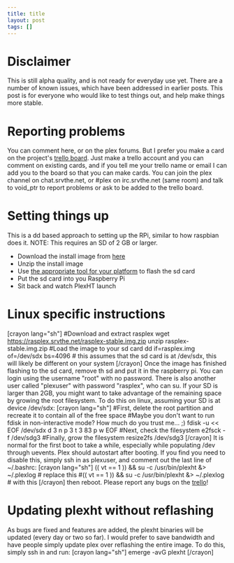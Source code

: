 ```yaml
---
title: title
layout: post
tags: []
---
```



Disclaimer
==========

This is still alpha quality, and is not ready for everyday use yet. There are a number of known issues, which have been addressed in earlier posts. This post is for everyone who would like to test things out, and help make things more stable.

Reporting problems
==================

You can comment here, or on the plex forums. But I prefer you make a card on the project's [trello board](https://trello.com/board/plex-on-raspberry-pi/510c4d34e1d17df66c00092a). Just make a trello account and you can comment on existing cards, and if you tell me your trello name or email I can add you to the board so that you can make cards. You can join the plex channel on chat.srvthe.net, or \#plex on irc.srvthe.net (same room) and talk to void\_ptr to report problems or ask to be added to the trello board.

Setting things up
=================

This is a dd based approach to setting up the RPi, similar to how raspbian does it. NOTE: This requires an SD of 2 GB or larger.

-   Download the install image from [here](https://rasplex.srvthe.net/rasplex-stable.img.zip)
-   Unzip the install image
-   Use [the appropriate tool for your platform](https://elinux.org/RPi_Easy_SD_Card_Setup) to flash the sd card
-   Put the sd card into you Raspberry Pi
-   Sit back and watch PlexHT launch

Linux specific instructions
===========================

[crayon lang="sh"] \#Download and extract rasplex wget https://rasplex.srvthe.net/rasplex-stable.img.zip unzip rasplex-stable.img.zip \#Load the image to your sd card dd if=rasplex.img of=/dev/sdx bs=4096 \# this assumes that the sd card is at /dev/sdx, this will likely be different on your system [/crayon] Once the image has finished flashing to the sd card, remove th sd and put it in the raspberry pi. You can login using the username "root" with no password. There is also another user called "plexuser" with password "rasplex", who can su. If your SD is larger than 2GB, you might want to take advantage of the remaining space by growing the root filesystem. To do this on linux, assuming your SD is at device /dev/sdx: [crayon lang="sh"] \#First, delete the root partition and recreate it to contain all of the free space \#Maybe you don't want to run fdisk in non-interactive mode? How much do you trust me... ;) fdisk -u \<\< EOF /dev/sdx d 3 n p 3 t 3 83 p w EOF \#Next, check the filesystem e2fsck -f /dev/sdg3 \#Finally, grow the filesystem resize2fs /dev/sdg3 [/crayon] It is normal for the first boot to take a while, especially while populating /dev through uevents. Plex should autostart after booting. If you find you need to disable this, simply ssh in as plexuser, and comment out the last line of \~/.bashrc: [crayon lang="sh"] (( vt == 1 )) && su -c /usr/bin/plexht &\> \~/.plexlog \# replace this \#(( vt == 1 )) && su -c /usr/bin/plexht &\> \~/.plexlog \# with this [/crayon] then reboot. Please report any bugs on the [trello](https://trello.com/board/plex-on-raspberry-pi/510c4d34e1d17df66c00092a)!

Updating plexht without reflashing
==================================

As bugs are fixed and features are added, the plexht binaries will be updated (every day or two so far). I would prefer to save bandwidth and have people simply update plex over reflashing the entire image. To do this, simply ssh in and run: [crayon lang="sh"] emerge -avG plexht [/crayon]
